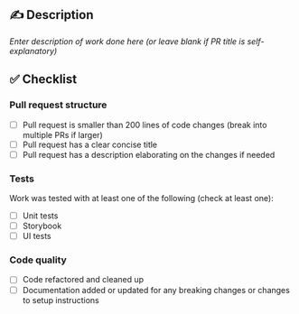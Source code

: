 ## ✍️ Description

_Enter description of work done here (or leave blank if PR title is self-explanatory)_

## ✅ Checklist

### Pull request structure
- [ ]  Pull request is smaller than 200 lines of code changes (break into multiple PRs if larger)
- [ ]  Pull request has a clear concise title
- [ ]  Pull request has a description elaborating on the changes if needed

### Tests
Work was tested with at least one of the following (check at least one):
- [ ] Unit tests
- [ ] Storybook
- [ ] UI tests

### Code quality
- [ ]  Code refactored and cleaned up
- [ ]  Documentation added or updated for any breaking changes or changes to setup instructions
